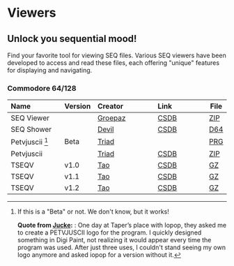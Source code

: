 <style>
    table th:first-of-type {
        width: 29% ;
    }
    table th:nth-of-type(2) {
        width: 5%;
    }
    table th:nth-of-type(3) {
        width: 35%;
    }
    table th:nth-of-type(4) {
        width: 100%;
    }
    table th:nth-of-type(5) {
        width: 100%;
    }
</style>

# Viewers

## Unlock you sequential mood!
Find your favorite tool for viewing SEQ files. Various SEQ viewers have been developed to access and read these files, each offering "unique" features for displaying and navigating.

### Commodore 64/128
| Name            | Version | Creator                                     | Link                                       | File                                        |
| :-------------- | :------ | :------------------------------------------ | :----------------------------------------- | ------------------------------------------- |
| SEQ Viewer      |         | [Groepaz](https://csdb.dk/scener/?id=572)   | [CSDB](https://csdb.dk/release/?id=40422)  | [ZIP](viewers/SEQ-VIEW.zip)                 |
| SEQ Shower      |         | [Devil](https://csdb.dk/release/?id=136550) | [CSDB](https://csdb.dk/release/?id=136550) | [D64](viewers/SEQ%20Shower%20-%20Noice.d64) |
| Petvjuscii [^1] | Beta    | [Triad](https://csdb.dk/group/?id=132)      |                                            | [PRG](viewers/petvjuscii%20beta.prg)        |
| Petvjuscii      |         | [Triad](https://csdb.dk/group/?id=132)      | [CSDB](https://csdb.dk/release/?id=13313)  | [ZIP](viewers/TRIAD_DECEMBER_DISK.zip)      |
| TSEQV           | v1.0    | [Tao](https://csdb.dk/scener/?id=988)       | [CSDB](https://csdb.dk/release/?id=34689)  | [GZ](viewers/TSeqv._1.0.TRIAD.prg.gz)       |
| TSEQV           | v1.1    | [Tao](https://csdb.dk/scener/?id=988)       | [CSDB](https://csdb.dk/release/?id=34690)  | [GZ](viewers/TSeqv._1.1.TRIAD.prg.gz)       |
| TSEQV           | v1.2    | [Tao](https://csdb.dk/scener/?id=988)       | [CSDB](https://csdb.dk/release/?id=34692)  | [GZ](viewers/TSeqv._1.2.TRIAD.prg.gz)       |

[^1]: If this is a "Beta" or not. We don't know, but it works!

    **Quote from [Jucke](https://csdb.dk/scener/?id=647):**
:   One day at Taper’s place with Iopop, they asked me to create a PETVJUSCII logo for the program. I quickly designed something in Digi Paint, not realizing it would appear every time the program was used. After just three uses, I couldn't stand seeing my own logo anymore and asked iopop for a version without it.





